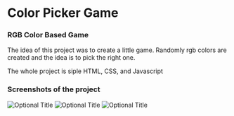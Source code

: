 # Color Picker Game

### RGB Color Based Game 

The idea of this project was to create a little game. Randomly rgb colors are created and the idea is to pick the right one.

The whole project is siple HTML, CSS, and Javascript



### Screenshots of the project



![](Color_Game/screenshots/screenshot1.png?raw=true "Optional Title")
![](Color_Game/screenshots/screenshot2.png?raw=true "Optional Title")
![](Color_Game/screenshots/screenshot4.png?raw=true "Optional Title")
